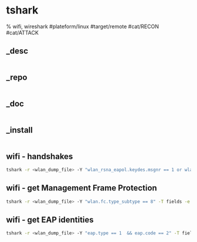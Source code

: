 # tshark
% wifi, wireshark
#plateform/linux #target/remote #cat/RECON #cat/ATTACK

## _desc
```
```

## _repo
```
```

## _doc
```
```

## _install
```
```
## wifi - handshakes
```bash
tshark -r <wlan_dump_file> -Y "wlan_rsna_eapol.keydes.msgnr == 1 or wlan_rsna_eapol.keydes.msgnr == 2"
```

## wifi - get Management Frame Protection
```bash
tshark -r <wlan_dump_file> -Y "wlan.fc.type_subtype == 8" -T fields -e wlan.sa -e wlan.ssid -e wlan.rsn.capabilities.mfpc -e wlan.rsn.capabilities.mfpr | sort | uniq
```

## wifi - get EAP identities
```bash
tshark -r <wlan_dump_file> -Y "eap.type == 1  && eap.code == 2" -T fields -e wlan.da -e wlan.sa -e eap.identity
```

